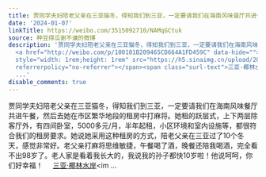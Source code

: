 ```yaml
---
title: 贾同学夫妇陪老父亲在三亚猫冬，得知我们到三亚，一定要请我们在海南风味餐厅共进午餐，然后去她在市区繁华地段的租房中打麻将。她租的跃层式，上下两层除客厅外...
date: '2024-01-07'
linkTitle: https://weibo.com/3515092710/NAMqGCtuk
source: 种豆得瓜谢不谦的微博
description: '贾同学夫妇陪老父亲在三亚猫冬，得知我们到三亚，一定要请我们在海南风味餐厅共进午餐，然后去她在市区繁华地段的租房中打麻将。她租的跃层式，上下两层除客厅外，有四间卧室，5000多元/月，半年起租，小区环境和室内设施等，都很符合我们的租房要求。她说她采用这种租房的方式，陪老父亲在三亚过了10个冬天，感觉非常好。老父亲打麻将思维敏捷，午餐喝了酒，晚餐还陪我喝酒，完全看不出98岁了。老人家是看着我长大的，我说我的孙子都快10岁啦！他说呵呵，你们好幸福！
  <a href="http://weibo.com/p/100101B209465CD664A1FD459C" data-hide=""><span class="url-icon"><img
  style="width: 1rem;height: 1rem" src="https://h5.sinaimg.cn/upload/2015/09/25/3/timeline_card_small_location_default.png"
  referrerpolicy="no-referrer"></span><span class="surl-text">三亚·椰林水岸</span></a><im
  ...'
disable_comments: true
---
```

贾同学夫妇陪老父亲在三亚猫冬，得知我们到三亚，一定要请我们在海南风味餐厅共进午餐，然后去她在市区繁华地段的租房中打麻将。她租的跃层式，上下两层除客厅外，有四间卧室，5000多元/月，半年起租，小区环境和室内设施等，都很符合我们的租房要求。她说她采用这种租房的方式，陪老父亲在三亚过了10个冬天，感觉非常好。老父亲打麻将思维敏捷，午餐喝了酒，晚餐还陪我喝酒，完全看不出98岁了。老人家是看着我长大的，我说我的孙子都快10岁啦！他说呵呵，你们好幸福！ <a href="http://weibo.com/p/100101B209465CD664A1FD459C" data-hide=""><span class="url-icon"><img style="width: 1rem;height: 1rem" src="https://h5.sinaimg.cn/upload/2015/09/25/3/timeline_card_small_location_default.png" referrerpolicy="no-referrer"></span><span class="surl-text">三亚·椰林水岸</span></a><im ...